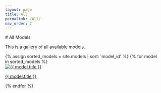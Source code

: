 ```yaml
---
layout: page  
title: All
permalink: /All/  
nav_order: 2 
---
```

<link rel="stylesheet" href="{{ '/assets/css/gallery.css' | relative_url }}">
# All Models

This is a gallery of all available models.

<div class="gallery">
{% assign sorted_models = site.models | sort: 'model_id' %}
{% for model in sorted_models %} 
  <div class="tile">
    <a href="{{ model.url | relative_url | append: '?tag=All' }}">
      <img src="{{ '/models/thumbnails/' | append: model.image | relative_url }}" alt="{{ model.title }}" />
      <p>{{ model.title }}</p>
    </a>
  </div>
{% endfor %}
</div>
